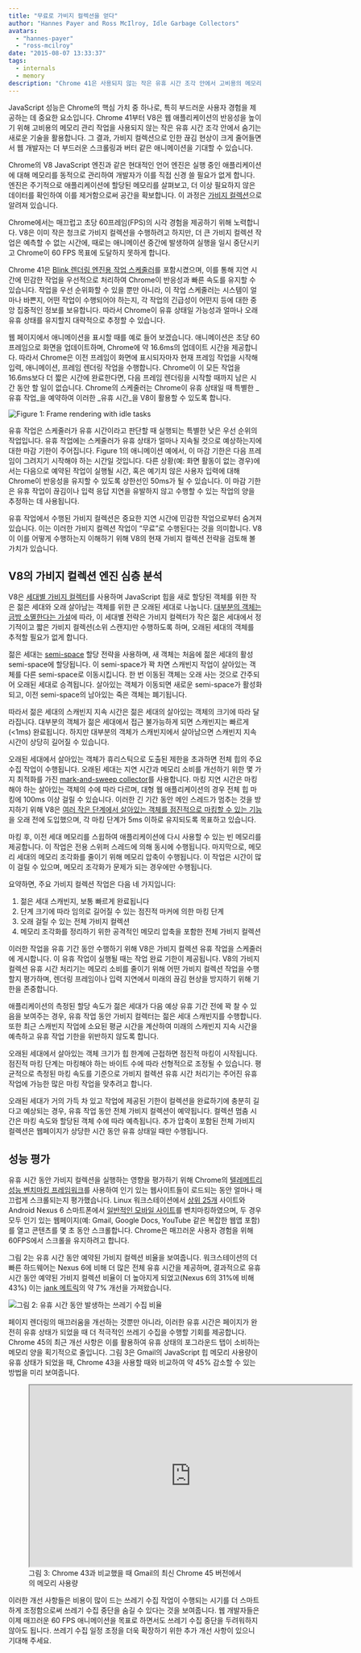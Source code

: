 ```yaml
---
title: "무료로 가비지 컬렉션을 얻다"
author: "Hannes Payer and Ross McIlroy, Idle Garbage Collectors"
avatars: 
  - "hannes-payer"
  - "ross-mcilroy"
date: "2015-08-07 13:33:37"
tags: 
  - internals
  - memory
description: "Chrome 41은 사용되지 않는 작은 유휴 시간 조각 안에서 고비용의 메모리 관리 작업을 숨겨서 끊김 현상을 줄입니다."
---
```

JavaScript 성능은 Chrome의 핵심 가치 중 하나로, 특히 부드러운 사용자 경험을 제공하는 데 중요한 요소입니다. Chrome 41부터 V8은 웹 애플리케이션의 반응성을 높이기 위해 고비용의 메모리 관리 작업을 사용되지 않는 작은 유휴 시간 조각 안에서 숨기는 새로운 기술을 활용합니다. 그 결과, 가비지 컬렉션으로 인한 끊김 현상이 크게 줄어들면서 웹 개발자는 더 부드러운 스크롤링과 버터 같은 애니메이션을 기대할 수 있습니다.

<!--truncate-->
Chrome의 V8 JavaScript 엔진과 같은 현대적인 언어 엔진은 실행 중인 애플리케이션에 대해 메모리를 동적으로 관리하여 개발자가 이를 직접 신경 쓸 필요가 없게 합니다. 엔진은 주기적으로 애플리케이션에 할당된 메모리를 살펴보고, 더 이상 필요하지 않은 데이터를 확인하여 이를 제거함으로써 공간을 확보합니다. 이 과정은 [가비지 컬렉션](https://en.wikipedia.org/wiki/Garbage_collection_(computer_science))으로 알려져 있습니다.

Chrome에서는 매끄럽고 초당 60프레임(FPS)의 시각 경험을 제공하기 위해 노력합니다. V8은 이미 작은 청크로 가비지 컬렉션을 수행하려고 하지만, 더 큰 가비지 컬렉션 작업은 예측할 수 없는 시간에, 때로는 애니메이션 중간에 발생하여 실행을 일시 중단시키고 Chrome이 60 FPS 목표에 도달하지 못하게 합니다.

Chrome 41은 [Blink 렌더링 엔진용 작업 스케줄러](https://blog.chromium.org/2015/04/scheduling-tasks-intelligently-for_30.html)를 포함시켰으며, 이를 통해 지연 시간에 민감한 작업을 우선적으로 처리하여 Chrome이 반응성과 빠른 속도를 유지할 수 있습니다. 작업을 우선 순위화할 수 있을 뿐만 아니라, 이 작업 스케줄러는 시스템이 얼마나 바쁜지, 어떤 작업이 수행되어야 하는지, 각 작업의 긴급성이 어떤지 등에 대한 중앙 집중적인 정보를 보유합니다. 따라서 Chrome이 유휴 상태일 가능성과 얼마나 오래 유휴 상태를 유지할지 대략적으로 추정할 수 있습니다.

웹 페이지에서 애니메이션을 표시할 때를 예로 들어 보겠습니다. 애니메이션은 초당 60프레임으로 화면을 업데이트하며, Chrome에 약 16.6ms의 업데이트 시간을 제공합니다. 따라서 Chrome은 이전 프레임이 화면에 표시되자마자 현재 프레임 작업을 시작해 입력, 애니메이션, 프레임 렌더링 작업을 수행합니다. Chrome이 이 모든 작업을 16.6ms보다 더 짧은 시간에 완료한다면, 다음 프레임 렌더링을 시작할 때까지 남은 시간 동안 할 일이 없습니다. Chrome의 스케줄러는 Chrome이 유휴 상태일 때 특별한 _유휴 작업_을 예약하여 이러한 _유휴 시간_을 V8이 활용할 수 있도록 합니다.

![Figure 1: Frame rendering with idle tasks](/_img/free-garbage-collection/frame-rendering.png)

유휴 작업은 스케줄러가 유휴 시간이라고 판단할 때 실행되는 특별한 낮은 우선 순위의 작업입니다. 유휴 작업에는 스케줄러가 유휴 상태가 얼마나 지속될 것으로 예상하는지에 대한 마감 기한이 주어집니다. Figure 1의 애니메이션 예에서, 이 마감 기한은 다음 프레임이 그려지기 시작해야 하는 시간일 것입니다. 다른 상황(예: 화면 활동이 없는 경우)에서는 다음으로 예약된 작업이 실행될 시간, 혹은 예기치 않은 사용자 입력에 대해 Chrome이 반응성을 유지할 수 있도록 상한선인 50ms가 될 수 있습니다. 이 마감 기한은 유휴 작업이 끊김이나 입력 응답 지연을 유발하지 않고 수행할 수 있는 작업의 양을 추정하는 데 사용됩니다.

유휴 작업에서 수행된 가비지 컬렉션은 중요한 지연 시간에 민감한 작업으로부터 숨겨져 있습니다. 이는 이러한 가비지 컬렉션 작업이 “무료”로 수행된다는 것을 의미합니다. V8이 이를 어떻게 수행하는지 이해하기 위해 V8의 현재 가비지 컬렉션 전략을 검토해 볼 가치가 있습니다.

## V8의 가비지 컬렉션 엔진 심층 분석

V8은 [세대별 가비지 컬렉터](http://www.memorymanagement.org/glossary/g.html#term-generational-garbage-collection)를 사용하며 JavaScript 힙을 새로 할당된 객체를 위한 작은 젊은 세대와 오래 살아남는 객체를 위한 큰 오래된 세대로 나눕니다. [대부분의 객체는 금방 소멸한다는 가설](http://www.memorymanagement.org/glossary/g.html#term-generational-hypothesis)에 따라, 이 세대별 전략은 가비지 컬렉터가 작은 젊은 세대에서 정기적이고 짧은 가비지 컬렉션(소위 스캔지)만 수행하도록 하며, 오래된 세대의 객체를 추적할 필요가 없게 합니다.

젊은 세대는 [semi-space](http://www.memorymanagement.org/glossary/s.html#semi.space) 할당 전략을 사용하며, 새 객체는 처음에 젊은 세대의 활성 semi-space에 할당됩니다. 이 semi-space가 꽉 차면 스캐빈지 작업이 살아있는 객체를 다른 semi-space로 이동시킵니다. 한 번 이동된 객체는 오래 사는 것으로 간주되어 오래된 세대로 승격됩니다. 살아있는 객체가 이동되면 새로운 semi-space가 활성화되고, 이전 semi-space의 남아있는 죽은 객체는 폐기됩니다.

따라서 젊은 세대의 스캐빈지 지속 시간은 젊은 세대의 살아있는 객체의 크기에 따라 달라집니다. 대부분의 객체가 젊은 세대에서 접근 불가능하게 되면 스캐빈지는 빠르게 (&lt;1ms) 완료됩니다. 하지만 대부분의 객체가 스캐빈지에서 살아남으면 스캐빈지 지속 시간이 상당히 길어질 수 있습니다.

오래된 세대에서 살아있는 객체가 휴리스틱으로 도출된 제한을 초과하면 전체 힙의 주요 수집 작업이 수행됩니다. 오래된 세대는 지연 시간과 메모리 소비를 개선하기 위한 몇 가지 최적화를 가진 [mark-and-sweep collector](http://www.memorymanagement.org/glossary/m.html#term-mark-sweep)를 사용합니다. 마킹 지연 시간은 마킹해야 하는 살아있는 객체의 수에 따라 다르며, 대형 웹 애플리케이션의 경우 전체 힙 마킹에 100ms 이상 걸릴 수 있습니다. 이러한 긴 기간 동안 메인 스레드가 멈추는 것을 방지하기 위해 V8은 [여러 작은 단계에서 살아있는 객체를 점진적으로 마킹할 수 있는 기능](https://blog.chromium.org/2011/11/game-changer-for-interactive.html)을 오래 전에 도입했으며, 각 마킹 단계가 5ms 이하로 유지되도록 목표하고 있습니다.

마킹 후, 이전 세대 메모리를 스윕하여 애플리케이션에 다시 사용할 수 있는 빈 메모리를 제공합니다. 이 작업은 전용 스위퍼 스레드에 의해 동시에 수행됩니다. 마지막으로, 메모리 세대의 메모리 조각화를 줄이기 위해 메모리 압축이 수행됩니다. 이 작업은 시간이 많이 걸릴 수 있으며, 메모리 조각화가 문제가 되는 경우에만 수행됩니다.

요약하면, 주요 가비지 컬렉션 작업은 다음 네 가지입니다:

1. 젊은 세대 스캐빈지, 보통 빠르게 완료됩니다
2. 단계 크기에 따라 임의로 길어질 수 있는 점진적 마커에 의한 마킹 단계
3. 오래 걸릴 수 있는 전체 가비지 컬렉션
4. 메모리 조각화를 정리하기 위한 공격적인 메모리 압축을 포함한 전체 가비지 컬렉션

이러한 작업을 유휴 기간 동안 수행하기 위해 V8은 가비지 컬렉션 유휴 작업을 스케줄러에 게시합니다. 이 유휴 작업이 실행될 때는 작업 완료 기한이 제공됩니다. V8의 가비지 컬렉션 유휴 시간 처리기는 메모리 소비를 줄이기 위해 어떤 가비지 컬렉션 작업을 수행할지 평가하며, 렌더링 프레임이나 입력 지연에서 미래의 끊김 현상을 방지하기 위해 기한을 존중합니다.

애플리케이션의 측정된 할당 속도가 젊은 세대가 다음 예상 유휴 기간 전에 꽉 찰 수 있음을 보여주는 경우, 유휴 작업 동안 가비지 컬렉터는 젊은 세대 스캐빈지를 수행합니다. 또한 최근 스캐빈지 작업에 소요된 평균 시간을 계산하여 미래의 스캐빈지 지속 시간을 예측하고 유휴 작업 기한을 위반하지 않도록 합니다.

오래된 세대에서 살아있는 객체 크기가 힙 한계에 근접하면 점진적 마킹이 시작됩니다. 점진적 마킹 단계는 마킹해야 하는 바이트 수에 따라 선형적으로 조정될 수 있습니다. 평균적으로 측정된 마킹 속도를 기준으로 가비지 컬렉션 유휴 시간 처리기는 주어진 유휴 작업에 가능한 많은 마킹 작업을 맞추려고 합니다.

오래된 세대가 거의 가득 차 있고 작업에 제공된 기한이 컬렉션을 완료하기에 충분히 길다고 예상되는 경우, 유휴 작업 동안 전체 가비지 컬렉션이 예약됩니다. 컬렉션 멈춤 시간은 마킹 속도와 할당된 객체 수에 따라 예측됩니다. 추가 압축이 포함된 전체 가비지 컬렉션은 웹페이지가 상당한 시간 동안 유휴 상태일 때만 수행됩니다.

## 성능 평가

유휴 시간 동안 가비지 컬렉션을 실행하는 영향을 평가하기 위해 Chrome의 [텔레메트리 성능 벤치마킹 프레임워크](https://www.chromium.org/developers/telemetry)를 사용하여 인기 있는 웹사이트들이 로드되는 동안 얼마나 매끄럽게 스크롤되는지 평가했습니다. Linux 워크스테이션에서 [상위 25개](https://code.google.com/p/chromium/codesearch#chromium/src/tools/perf/benchmarks/smoothness.py&l=15) 사이트와 Android Nexus 6 스마트폰에서 [일반적인 모바일 사이트](https://code.google.com/p/chromium/codesearch#chromium/src/tools/perf/benchmarks/smoothness.py&l=104)를 벤치마킹하였으며, 두 경우 모두 인기 있는 웹페이지(예: Gmail, Google Docs, YouTube 같은 복잡한 웹앱 포함)를 열고 콘텐츠를 몇 초 동안 스크롤합니다. Chrome은 매끄러운 사용자 경험을 위해 60FPS에서 스크롤을 유지하려고 합니다.

그림 2는 유휴 시간 동안 예약된 가비지 컬렉션 비율을 보여줍니다. 워크스테이션의 더 빠른 하드웨어는 Nexus 6에 비해 더 많은 전체 유휴 시간을 제공하며, 결과적으로 유휴 시간 동안 예약된 가비지 컬렉션 비율이 더 높아지게 되었고(Nexus 6의 31%에 비해 43%) 이는 [jank 메트릭](https://www.chromium.org/developers/design-documents/rendering-benchmarks)의 약 7% 개선을 가져왔습니다.

![그림 2: 유휴 시간 동안 발생하는 쓰레기 수집 비율](/_img/free-garbage-collection/idle-time-gc.png)

페이지 렌더링의 매끄러움을 개선하는 것뿐만 아니라, 이러한 유휴 시간은 페이지가 완전히 유휴 상태가 되었을 때 더 적극적인 쓰레기 수집을 수행할 기회를 제공합니다. Chrome 45의 최근 개선 사항은 이를 활용하여 유휴 상태의 포그라운드 탭이 소비하는 메모리 양을 획기적으로 줄입니다. 그림 3은 Gmail의 JavaScript 힙 메모리 사용량이 유휴 상태가 되었을 때, Chrome 43을 사용할 때와 비교하여 약 45% 감소할 수 있는 방법을 미리 보여줍니다.

<figure>
  <div class="video video-16:9">
    <iframe src="https://www.youtube.com/embed/ij-AFUfqFdI" width="640" height="360" loading="lazy"></iframe>
  </div>
  <figcaption>그림 3: Chrome 43과 비교했을 때 Gmail의 최신 Chrome 45 버전에서의 메모리 사용량</figcaption>
</figure>

이러한 개선 사항들은 비용이 많이 드는 쓰레기 수집 작업이 수행되는 시기를 더 스마트하게 조정함으로써 쓰레기 수집 중단을 숨길 수 있다는 것을 보여줍니다. 웹 개발자들은 이제 매끄러운 60 FPS 애니메이션을 목표로 하면서도 쓰레기 수집 중단을 두려워하지 않아도 됩니다. 쓰레기 수집 일정 조정을 더욱 확장하기 위한 추가 개선 사항이 있으니 기대해 주세요.
